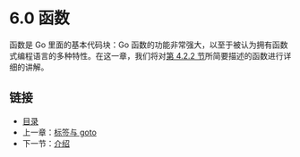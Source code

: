 # 6.0 函数

函数是 Go 里面的基本代码块：Go 函数的功能非常强大，以至于被认为拥有函数式编程语言的多种特性。在这一章，我们将对[第 4.2.2 节](04.2.md)所简要描述的函数进行详细的讲解。

## 链接

- [目录](directory.md)
- 上一章：[标签与 goto](05.6.md)
- 下一节：[介绍](06.1.md)
